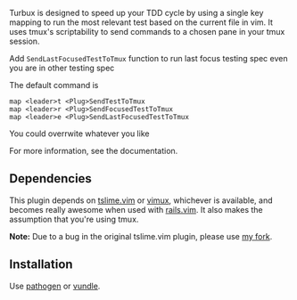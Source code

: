 Turbux is designed to speed up your TDD cycle by using a single key
mapping to run the most relevant test based on the current file in vim.
It uses tmux's scriptability to send commands to a chosen pane in your
tmux session.

 Add ```SendLastFocusedTestToTmux``` function to run last focus testing spec even you are in other testing spec

 The default command is

    map <leader>t <Plug>SendTestToTmux
    map <leader>r <Plug>SendFocusedTestToTmux
    map <leader>e <Plug>SendLastFocusedTestToTmux

 You could overrwite whatever you like

For more information, see the documentation.


Dependencies
------------

This plugin depends on [tslime.vim][1] or [vimux][2], whichever is available,
and becomes really awesome when used with [rails.vim][3]. It also makes the
assumption that you're using tmux.

**Note:** Due to a bug in the original tslime.vim plugin, please use 
[my fork][4].


Installation
------------

Use [pathogen][5] or [vundle][6].

[1]: https://github.com/jgdavey/tslime.vim
[2]: https://github.com/benmills/vimux
[3]: https://github.com/tpope/vim-rails
[4]: https://github.com/jgdavey/tslime.vim
[5]: https://github.com/tpope/vim-pathogen
[6]: https://github.com/gmarik/vundle
